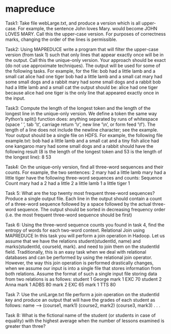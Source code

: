 # mapreduce

Task1: Take file webLarge.txt, and produce a version which is all upper-case. For example, the sentence John
loves Mary. would become JOHN LOVES MARY. Call this the upper-case version. For purposes of correctness
marks, changing the order of the lines is permissible.

Task2: Using MAPREDUCE write a program that will filter the upper-case version (from task 1) such that only lines
that appear exactly once will be in the output. Call this the unique-only version. Your approach should be
exact (do not use approximate techniques). The output will be used for some of the following tasks. For
example, for the file:
bob had a little lamb and a small cat
alice had one tiger
bob had a little lamb and a small cat
mary had some small dogs and a rabbit
mary had some small dogs and a rabbit
bob had a little lamb and a small cat
the output should be:
alice had one tiger
because alice had one tiger is the only line that appeared exactly once in the input.

Task3: Compute the length of the longest token and the length of the longest line in the unique-only version. We
define a token the same way Python’s split() function does: anything separated by runs of whitespace
(space ’ ’, tab ’\t’, carriage return ’\r’, new line ’\n’, or form feed ’\f’). The length of a line does not
include the newline character; see the example.
Your output should be a single file on HDFS. For example, the following file example.txt:
bob had a little lamb and a small cat and a tiny fish
alice had one kangaroo
mary had some small dogs and a rabbit
should have the following result (8 is the length of the longest token and 53 is the length of the longest line):
8 53 

Task4: On the unique-only version, find all three-word sequences and their counts. For example, the two sentences:
2
mary had a little lamb
mary had a little tiger
have the following three-word sequences and counts:
Sequence Count
mary had a 2
had a little 2
a little lamb 1
a little tiger 1

Task 5:
What are the top twenty most frequent three-word sequences? Produce a single output file. Each line in
the output should contain a count of a three-word sequence followed by a space followed by the actual
three-word sequence. The output should be sorted in decreasing frequency order (i.e. the most frequent
three-word sequence should be first)

Task 6:
Using the three-word sequence counts you found in task 4, find the entropy of words for each two-word
context.
 Relational Join using MAPREDUCE
In this task you will perform a join operation in Hadoop. Let us assume that we have the relations student(studentId,
name) and marks(studentId, courseId, mark). and need to join them on the studentId field. Traditionally, this is an easy task when we deal with relational
databases and can be performed by using the relational join operator. However, the way this join operation
is performed drastically changes, when we assume our input is into a single file that stores information
from both relations.
Assume the format of such a single input file storing data from two relations is as follows:
student 1 George
mark 1 EXC 70
student 2 Anna
mark 1 ADBS 80
mark 2 EXC 65
mark 1 TTS 80

Task 7: Use the uniLarge.txt file perform a join operation on the studentId key and produce an output that will
have the grades of each student as follows:
name --> (course1, mark1) (course2, mark2) (course3, mark3) . . .

Task 8:
What is the fictional name of the student (or students in case of equality) with the highest average when
the number of lessons examined is greater than three? 
